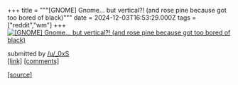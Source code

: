 +++
title = """[GNOME] Gnome... but vertical?! (and rose pine because got too bored of black)"""
date = 2024-12-03T16:53:29.000Z
tags = ["reddit","wm"]
+++
[![[GNOME] Gnome... but vertical?! (and rose pine because got too bored of black)](https://b.thumbs.redditmedia.com/I3GoRr0wKOvWxa97lrsXSywXfhaP83ZXjd0Q8M0uOBA.jpg "[GNOME] Gnome... but vertical?! (and rose pine because got too bored of black)")](https://www.reddit.com/r/unixporn/comments/1h5rznf/gnome_gnome_but_vertical_and_rose_pine_because/)

submitted by [/u/\_0xS](https://www.reddit.com/user/_0xS)  
[\[link\]](https://www.reddit.com/gallery/1h5rznf) [\[comments\]](https://www.reddit.com/r/unixporn/comments/1h5rznf/gnome_gnome_but_vertical_and_rose_pine_because/)

[[source]](https://www.reddit.com/r/unixporn/comments/1h5rznf/gnome_gnome_but_vertical_and_rose_pine_because/)

